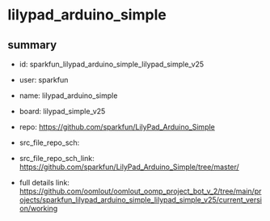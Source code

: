 # lilypad_arduino_simple
 
## summary 
* id: sparkfun_lilypad_arduino_simple_lilypad_simple_v25
* user: sparkfun
* name: lilypad_arduino_simple
* board: lilypad_simple_v25
* repo: https://github.com/sparkfun/LilyPad_Arduino_Simple



* src_file_repo_sch: 
* src_file_repo_sch_link: https://github.com/sparkfun/LilyPad_Arduino_Simple/tree/master/
* full details link: https://github.com/oomlout/oomlout_oomp_project_bot_v_2/tree/main/projects/sparkfun_lilypad_arduino_simple_lilypad_simple_v25/current_version/working  







